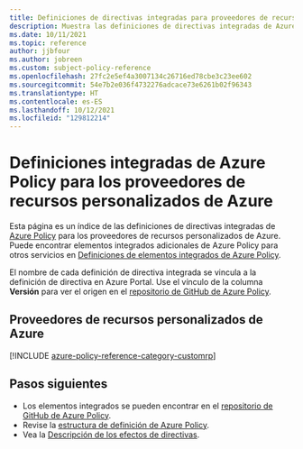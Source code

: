 ```yaml
---
title: Definiciones de directivas integradas para proveedores de recursos personalizados de Azure
description: Muestra las definiciones de directivas integradas de Azure Policy para los proveedores de recursos personalizados de Azure. Estas definiciones de directivas integradas proporcionan enfoques comunes para administrar los recursos de Azure.
ms.date: 10/11/2021
ms.topic: reference
author: jjbfour
ms.author: jobreen
ms.custom: subject-policy-reference
ms.openlocfilehash: 27fc2e5ef4a3007134c26716ed78cbe3c23ee602
ms.sourcegitcommit: 54e7b2e036f4732276adcace73e6261b02f96343
ms.translationtype: HT
ms.contentlocale: es-ES
ms.lasthandoff: 10/12/2021
ms.locfileid: "129812214"
---
```

# <a name="azure-policy-built-in-definitions-for-azure-custom-resource-providers"></a>Definiciones integradas de Azure Policy para los proveedores de recursos personalizados de Azure

Esta página es un índice de las definiciones de directivas integradas de [Azure Policy](../../governance/policy/overview.md) para los proveedores de recursos personalizados de Azure. Puede encontrar elementos integrados adicionales de Azure Policy para otros servicios en [Definiciones de elementos integrados de Azure Policy](../../governance/policy/samples/built-in-policies.md).

El nombre de cada definición de directiva integrada se vincula a la definición de directiva en Azure Portal. Use el vínculo de la columna **Versión** para ver el origen en el [repositorio de GitHub de Azure Policy](https://github.com/Azure/azure-policy).

## <a name="azure-custom-resource-providers"></a>Proveedores de recursos personalizados de Azure

[!INCLUDE [azure-policy-reference-category-customrp](../../../includes/policy/reference/bycat/policies-custom-provider.md)]

## <a name="next-steps"></a>Pasos siguientes

- Los elementos integrados se pueden encontrar en el [repositorio de GitHub de Azure Policy](https://github.com/Azure/azure-policy).
- Revise la [estructura de definición de Azure Policy](../../governance/policy/concepts/definition-structure.md).
- Vea la [Descripción de los efectos de directivas](../../governance/policy/concepts/effects.md).
